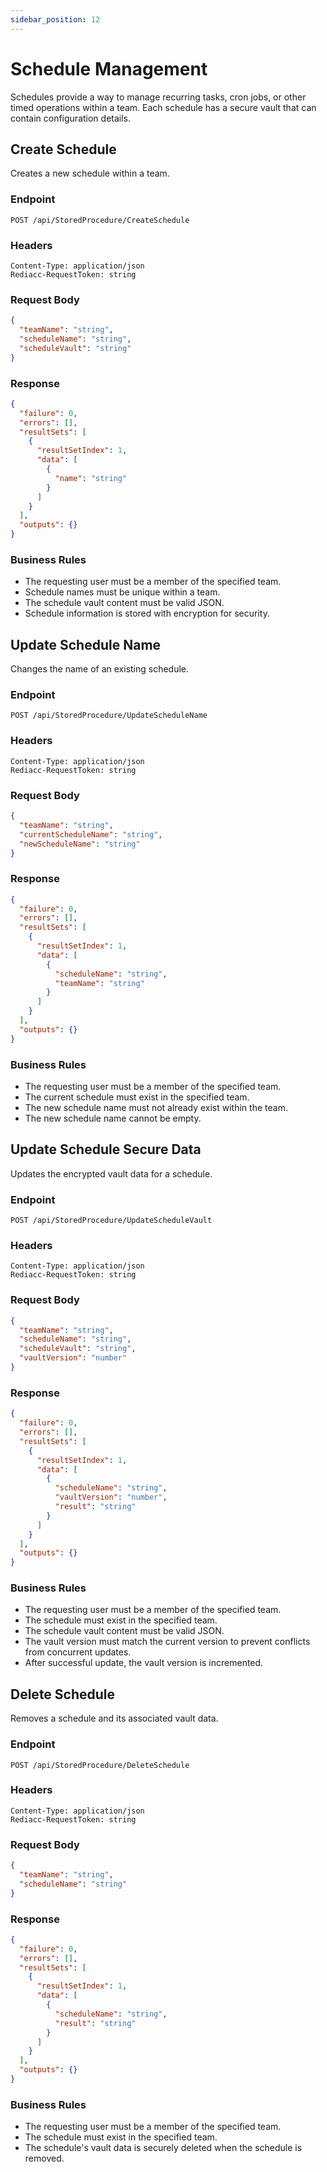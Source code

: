 ```yaml
---
sidebar_position: 12
---
```


# Schedule Management

Schedules provide a way to manage recurring tasks, cron jobs, or other timed operations within a team. Each schedule has a secure vault that can contain configuration details.

## Create Schedule

Creates a new schedule within a team.

### Endpoint

```
POST /api/StoredProcedure/CreateSchedule
```

### Headers

```
Content-Type: application/json
Rediacc-RequestToken: string
```

### Request Body

```json
{
  "teamName": "string",
  "scheduleName": "string",
  "scheduleVault": "string"
}
```

### Response

```json
{
  "failure": 0,
  "errors": [],
  "resultSets": [
    {
      "resultSetIndex": 1,
      "data": [
        {
          "name": "string"
        }
      ]
    }
  ],
  "outputs": {}
}
```

### Business Rules

- The requesting user must be a member of the specified team.
- Schedule names must be unique within a team.
- The schedule vault content must be valid JSON.
- Schedule information is stored with encryption for security.

## Update Schedule Name

Changes the name of an existing schedule.

### Endpoint

```
POST /api/StoredProcedure/UpdateScheduleName
```

### Headers

```
Content-Type: application/json
Rediacc-RequestToken: string
```

### Request Body

```json
{
  "teamName": "string",
  "currentScheduleName": "string",
  "newScheduleName": "string"
}
```

### Response

```json
{
  "failure": 0,
  "errors": [],
  "resultSets": [
    {
      "resultSetIndex": 1,
      "data": [
        {
          "scheduleName": "string",
          "teamName": "string"
        }
      ]
    }
  ],
  "outputs": {}
}
```

### Business Rules

- The requesting user must be a member of the specified team.
- The current schedule must exist in the specified team.
- The new schedule name must not already exist within the team.
- The new schedule name cannot be empty.

## Update Schedule Secure Data

Updates the encrypted vault data for a schedule.

### Endpoint

```
POST /api/StoredProcedure/UpdateScheduleVault
```

### Headers

```
Content-Type: application/json
Rediacc-RequestToken: string
```

### Request Body

```json
{
  "teamName": "string",
  "scheduleName": "string",
  "scheduleVault": "string",
  "vaultVersion": "number"
}
```

### Response

```json
{
  "failure": 0,
  "errors": [],
  "resultSets": [
    {
      "resultSetIndex": 1,
      "data": [
        {
          "scheduleName": "string",
          "vaultVersion": "number",
          "result": "string"
        }
      ]
    }
  ],
  "outputs": {}
}
```

### Business Rules

- The requesting user must be a member of the specified team.
- The schedule must exist in the specified team.
- The schedule vault content must be valid JSON.
- The vault version must match the current version to prevent conflicts from concurrent updates.
- After successful update, the vault version is incremented.

## Delete Schedule

Removes a schedule and its associated vault data.

### Endpoint

```
POST /api/StoredProcedure/DeleteSchedule
```

### Headers

```
Content-Type: application/json
Rediacc-RequestToken: string
```

### Request Body

```json
{
  "teamName": "string",
  "scheduleName": "string"
}
```

### Response

```json
{
  "failure": 0,
  "errors": [],
  "resultSets": [
    {
      "resultSetIndex": 1,
      "data": [
        {
          "scheduleName": "string",
          "result": "string"
        }
      ]
    }
  ],
  "outputs": {}
}
```

### Business Rules

- The requesting user must be a member of the specified team.
- The schedule must exist in the specified team.
- The schedule's vault data is securely deleted when the schedule is removed.
